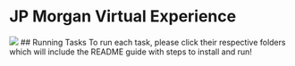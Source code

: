 # JP Morgan Virtual Experience
<img src="https://insidesherpa-assets.s3-ap-southeast-2.amazonaws.com/icons/jpmorgan/github+repo+images/jpm+gitub+.png">
## Running Tasks
To run each task, please click their respective folders which will include the README guide with steps to install and run!
